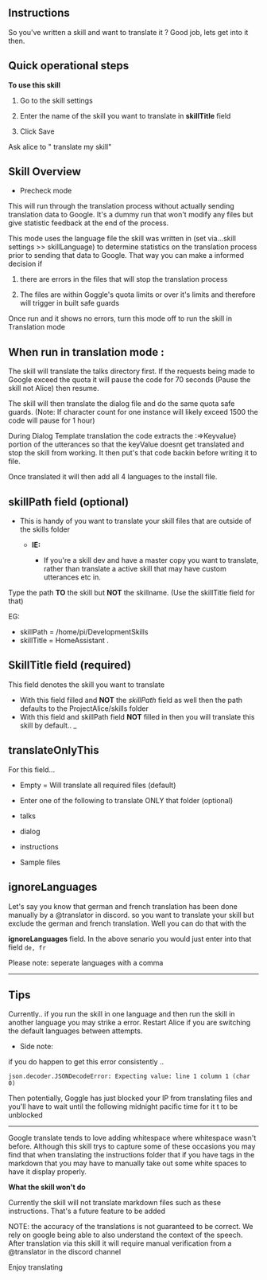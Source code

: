 ## Instructions

So you've written a skill and want to translate it ? Good job, lets get into it then.

## Quick operational steps

**To use this skill**

1. Go to the skill settings

2. Enter the name of the skill you want to translate in **skillTitle** field

3. Click Save

Ask alice to " translate my skill"

## Skill Overview

- Precheck mode
 
This will run through the translation process without actually sending translation data to Google.
It's a dummy run that won't modify any files but give statistic feedback at the end of the process.

This mode uses the language file the skill was written in (set via...skill settings >> skillLanguage) to determine statistics on the translation process
prior to sending that data to Google. That way you can make a informed decision if 

1. there are errors in the files that will stop the translation process

2. The files are within Goggle's quota limits or over it's limits and therefore will trigger in built safe guards

Once run and it shows no errors, turn this mode off to run the skill in Translation mode


## **When run in translation mode :**

The skill will translate the talks directory first. If the requests being made to Google exceed the quota it will 
pause the code for 70 seconds (Pause the skill not Alice) then resume.

The skill will then translate the dialog file and do the same quota safe guards. (Note: If character count 
for one instance will likely exceed 1500 the code will pause for 1 hour)

During Dialog Template translation the code extracts the :=>Keyvalue} portion of the utterances
so that the keyValue doesnt get translated and stop the skill from working. It then put's that code backin
before writing it to file.

Once translated it will then add all 4 languages to the install file.

## **skillPath** field (optional)

- This is handy of you want to translate your skill files that are outside of the skills folder

  - **IE:**
 
    - If you're a skill dev and have a master copy you want to translate, rather than translate a active skill
that may have custom utterances etc in. 

Type the path **TO** the skill but **NOT** the skillname. (Use the skillTitle field for that)

EG: 

- skillPath = /home/pi/DevelopmentSkills
- skillTitle = HomeAssistant
.

## **SkillTitle** field (required)

This field denotes the skill you want to translate

- With this field filled and **NOT** the *skillPath* field as well then the path defaults to the ProjectAlice/skills folder
- With this field and skillPath field **NOT** filled in then you will translate this skill by default..
_
## **translateOnlyThis**

For this field...

- Empty = Will translate all required files (default)

- Enter one of the following to translate ONLY that folder (optional)
 - talks
 - dialog
 - instructions
 - Sample files

## **ignoreLanguages**

Let's say you know that german and french translation has been done manually by a @translator in discord.
so you want to translate your skill but exclude the german and french translation. Well you can do that with the

**ignoreLanguages** field. In the above senario you would just enter into that field
```de, fr```

Please note: seperate languages with a comma
 _______________________

## Tips

Currently.. if you run the skill in one language and then run the skill in another language you may strike a error.
Restart Alice if you are switching the default languages between attempts.

- Side note:

 if you do happen to get this error consistently ..
 
 ```json.decoder.JSONDecodeError: Expecting value: line 1 column 1 (char 0)```
 
 Then potentially, Goggle has just blocked your IP from translating files and you'll have to wait until the following midnight pacific time for it t to be unblocked  

------------------

Google translate tends to love adding whitespace where whitespace wasn't before. Although this skill trys to capture
some of these occasions you may find that when translating the instructions folder that if you have tags in the markdown
that you may have to manually take out some white spaces to have it display properly.

**What the skill won't do**

Currently the skill will not translate markdown files such as these instructions. That's a future feature to be added

NOTE: the accuracy of the translations is not guaranteed to be correct. We rely on google being able to also understand 
the context of the speech. After translation via this skill it will require manual verification from a @translator in
the discord channel
 
Enjoy translating 

 
